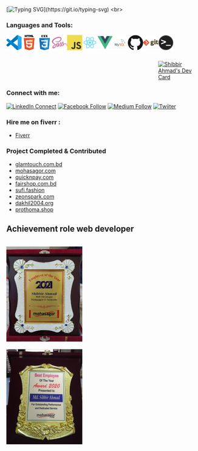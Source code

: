 [![Typing SVG](https://readme-typing-svg.herokuapp.com?size=40&center=true&vCenter=true&width=1000&height=100&lines=HELLO+I+AM+SHIBBIR+AHMAD.;I+AM+A+WEB+PROGRAMMER.;3+%2B%20years%20of%20coding%20experience;WELCOME+TO+VISIT+MY+PROFILE.)](https://git.io/typing-svg)
  <br>
  ### Languages and Tools:

<img align="left" alt="Visual Studio Code" width="40px" src="https://raw.githubusercontent.com/github/explore/80688e429a7d4ef2fca1e82350fe8e3517d3494d/topics/visual-studio-code/visual-studio-code.png" />
<img align="left" alt="HTML5" width="40px" src="https://raw.githubusercontent.com/github/explore/80688e429a7d4ef2fca1e82350fe8e3517d3494d/topics/html/html.png" />
<img align="left" alt="CSS3" width="40px" src="https://raw.githubusercontent.com/github/explore/80688e429a7d4ef2fca1e82350fe8e3517d3494d/topics/css/css.png" />
<img align="left" alt="Sass" width="40px" src="https://raw.githubusercontent.com/github/explore/80688e429a7d4ef2fca1e82350fe8e3517d3494d/topics/sass/sass.png" />
<img align="left" alt="JavaScript" width="40px" src="https://raw.githubusercontent.com/github/explore/80688e429a7d4ef2fca1e82350fe8e3517d3494d/topics/javascript/javascript.png" />
<img align="left" alt="React" width="40px" src="https://raw.githubusercontent.com/github/explore/80688e429a7d4ef2fca1e82350fe8e3517d3494d/topics/react/react.png" />
<!-- <img align="left" alt="Visual Studio Code" width="40px"  src="https://raw.githubusercontent.com/github/explore/80688e429a7d4ef2fca1e82350fe8e3517d3494d/topics/firebase/firebase.png" /> -->
<!-- <img align="left" alt="MongoDB" width="40px" src="https://raw.githubusercontent.com/github/explore/80688e429a7d4ef2fca1e82350fe8e3517d3494d/topics/mongodb/mongodb.png" /> -->
<img align="left" alt="Visual Studio Code" width="40px" src="https://raw.githubusercontent.com/github/explore/80688e429a7d4ef2fca1e82350fe8e3517d3494d/topics/vue/vue.png" />

<!-- <img align="left" alt="Node.js" width="40px" src="https://raw.githubusercontent.com/github/explore/80688e429a7d4ef2fca1e82350fe8e3517d3494d/topics/nodejs/nodejs.png" /> -->

<img align="left" alt="MySQL" width="40px" src="https://raw.githubusercontent.com/github/explore/80688e429a7d4ef2fca1e82350fe8e3517d3494d/topics/mysql/mysql.png" />

<img align="left" alt="GitHub" width="40px" src="https://raw.githubusercontent.com/github/explore/78df643247d429f6cc873026c0622819ad797942/topics/github/github.png" />

<img align="left" alt="Git" width="40px" src="https://raw.githubusercontent.com/github/explore/80688e429a7d4ef2fca1e82350fe8e3517d3494d/topics/git/git.png" />

<img align="left" alt="HTML5" width="40px" src="https://raw.githubusercontent.com/github/explore/80688e429a7d4ef2fca1e82350fe8e3517d3494d/topics/terminal/terminal.png" />

 
  <br>
  <br>
  <br>
  <br>
  <a  href="https://app.daily.dev/devshibbir"><img src="https://api.daily.dev/devcards/525a6f369f044c24990197b2b3b42afb.png?r=u2o" style="margin-left:400px;"  width="400" alt="Shibbir Ahmad's Dev Card"/></a>



### Connect with me:

[![LinkedIn Connect](https://img.shields.io/badge/%20-Connect-black?color=14171A&labelColor=212121&logo=linkedin&logoColor=ffffff)](https://www.linkedin.com/in/shibbir-ahmad-91a855167/)
[![Facebook Follow](https://img.shields.io/badge/%20-Follow-black?color=14171A&labelColor=1976d2&logo=facebook&logoColor=ffffff)](https://web.facebook.com/devshibbir/)
[![Medium Follow](https://img.shields.io/badge/%20-Follow-black?color=14171A&labelColor=1976d2&logo=medium&logoColor=ffffff)](https://twitter.com/Shibbir71910444)
[![Twiiter](https://img.shields.io/badge/%20-Questions-black?color=14171A&labelColor=fff&logo=stackoverflow&logoColor=0c0d0e26)](https://stackoverflow.com/users/14231300/shibbir-ahmad)


###  Hire me on fiverr :
- <a href="https://www.fiverr.com/coder_shibbir">Fiverr</a> 


### Project Completed & Contributed 
- <a target="_blank" href="https://glamtouch.com.bd">glamtouch.com.bd</a> 
- <a target="_blank" href="https://mohasagor.com">mohasagor.com</a> 
- <a target="_blank" href="https://quicknpay.com">quicknpay.com</a> 
- <a target="_blank"  href="http://fairshop.com.bd">fairshop.com.bd</a> 
- <a target="_blank"  href="https://sufi.fashion">sufi.fashion</a> 
- <a target="_blank" href="https://zeonspark.com">zeonspark.com</a> 
- <a target="_blank" href="https://dakhil2004.org">dakhil2004.org</a> 
-  <a target="_blank"  href="http://prothoma.shop">prothoma.shop</a> 

<div class="text-center">
<h2> Achievement role web developer </h2>
  <br>
<img alt="Awesome GitHub Profile Readme" width="200px" height="250px" src="assets/employee_of_the_year.jpg"> </img>
 <br>
 <br>
<img alt="Awesome GitHub Profile Readme" width="200px" height="250px" src="assets/IMG_20210523_004348_118.jpg"> </img>

</div>





